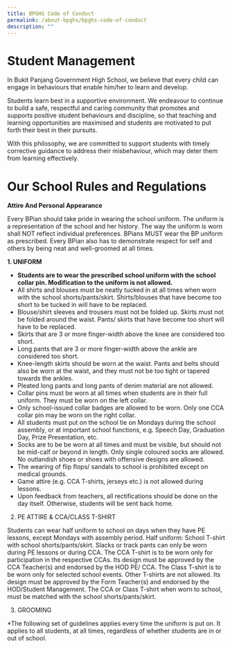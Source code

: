 ```yaml
---
title: BPGHS Code of Conduct
permalink: /about-bpghs/bpghs-code-of-conduct
description: ""
---
```

# Student Management

In Bukit Panjang Government High School, we believe that every child can engage in behaviours that enable him/her to learn and develop.

Students learn best in a supportive environment. We endeavour to continue to build a safe, respectful and caring community that promotes and supports positive student behaviours and discipline, so that teaching and learning opportunities are maximised and students are motivated to put forth their best in their pursuits.

With this philosophy, we are committed to support students with timely corrective guidance to address their misbehaviour, which may deter them from learning effectively.

# Our School Rules and Regulations

**Attire And Personal Appearance**

Every BPian should take pride in wearing the school uniform. The uniform is a representation of the school and her history. The way the uniform is worn shall NOT reflect individual preferences. BPians MUST wear the BP uniform as prescribed. Every BPian also has to demonstrate respect for self and others by being neat and well-groomed at all times.

**1.    UNIFORM**

* **Students are to wear the prescribed school uniform with the school collar pin. Modification to the uniform is not allowed.**
* All shirts and blouses must be neatly tucked in at all times when worn with the school shorts/pants/skirt. Shirts/blouses that have become too short to be tucked in will have to be replaced.
* Blouse/shirt sleeves and trousers must not be folded up. Skirts must not be folded around the waist. Pants/ skirts that have become too short will have to be replaced. 
* Skirts that are 3 or more finger-width above the knee are considered too short. 
* Long pants that are 3 or more finger-width above the ankle are considered too short.
* Knee-length skirts should be worn at the waist. Pants and belts should also be worn at the waist, and they must not be too tight or tapered towards the ankles.
* Pleated long pants and long pants of denim material are not allowed.
* Collar pins must be worn at all times when students are in their full uniform. They must be worn on the left collar.
* Only school-issued collar badges are allowed to be worn. Only one CCA collar pin may be worn on the right collar.
* All students must put on the school tie on Mondays during the school assembly, or at important school functions, e.g. Speech Day, Graduation Day, Prize Presentation, etc.
* Socks are to be be worn at all times and must be visible, but should not be mid-calf or beyond in length. Only single coloured socks are allowed. No outlandish shoes or shoes with offensive designs are allowed. 
* The wearing of flip flops/ sandals to school is prohibited except on medical grounds.
* Game attire (e.g. CCA T-shirts, jerseys etc.) is not allowed during lessons.
* Upon feedback from teachers, all rectifications should be done on the day itself. Otherwise, students will be sent back home.

2.    PE ATTIRE & CCA/CLASS T-SHIRT

Students can wear half uniform to school on days when they have PE lessons, except Mondays with assembly period. 
Half uniform: School T-shirt with school shorts/pants/skirt.
Slacks or track pants can only be worn during PE lessons or during CCA.
The CCA T-shirt is to be worn only for participation in the respective CCAs. Its design must be approved by the CCA Teacher(s) and endorsed by the HOD PE/ CCA.
The Class T-shirt is to be worn only for selected school events. Other T-shirts are not allowed. Its design must be approved by the Form Teacher(s) and endorsed by the HOD/Student Management.
The CCA or Class T-shirt when worn to school, must be matched with the school shorts/pants/skirt.

3.    GROOMING

*The following set of guidelines applies every time the uniform is put on. It applies to all students, at all times, regardless of whether students are in or out of school.